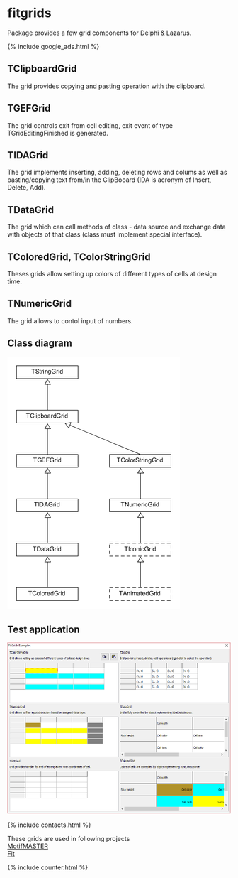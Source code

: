 # fitgrids
Package provides a few grid components for Delphi & Lazarus.

{% include google_ads.html %}

## TClipboardGrid
The grid provides copying and pasting operation with the clipboard.

## TGEFGrid
The grid controls exit from cell editing, exit event of type TGridEditingFinished is generated.

## TIDAGrid
The grid implements inserting, adding, deleting rows and colums as well as pasting/copying text from/in the ClipBooard (IDA is acronym of Insert, Delete, Add).

## TDataGrid
The grid which can call methods of class - data source and exchange data with objects of that class (class must implement special interface). 

## TColoredGrid, TColorStringGrid
Theses grids allow setting up colors of different types of cells at design time.

## TNumericGrid
The grid allows to contol input of numbers.

## Class diagram
![Class diagram](assets/classes.png)

## Test application
![Test application](assets/2017-03-11_15h21_53.png)

{% include contacts.html %}

These grids are used in following projects  
[MotifMASTER](https://dvmorozov.github.io/motifmaster/)  
[Fit](https://dvmorozov.github.io/fit/)  

{% include counter.html %}
